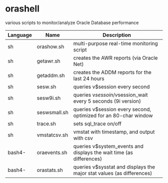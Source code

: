 orashell
========
various scripts to monitor/analyze Oracle Database performance

Language|Name          |Description
--------|--------------|-------------------------------------------------------------------------
sh      |orashow.sh    |multi-purpose real-time monitoring script
sh      |getawr.sh     |creates the AWR reports (via Oracle Net)
sh      |getaddm.sh    |creates the ADDM reports for the last 24 hours
sh      |sesw.sh       |queries v$session every second
sh      |sesw9i.sh     |queries v$sessoin/v$session_wait every 5 seconds (9i version)
sh      |seswsmall.sh  |queries v$session every second, optimized for an 80-char window
sh      |trace.sh      |sets sql_trace on/off
sh      |vmstatcsv.sh  |vmstat with timestamp, and output with csv
bash4-  |oraevents.sh  |queries v$system_events and displays the wait time (as differences)
bash4-  |orastats.sh   |queries v$sysstat and displays the major stat values (as differences)
